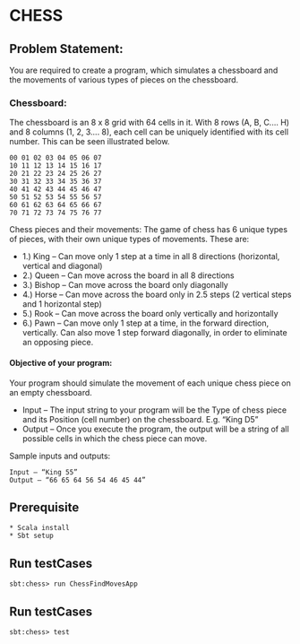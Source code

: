 # CHESS
## Problem Statement: 
You are required to create a program, which simulates a chessboard and the
movements of various types of pieces on the chessboard.

### Chessboard:
The chessboard is an 8 x 8 grid with 64 cells in it.
With 8 rows (A, B, C.... H) and 8 columns (1, 2, 3.... 8), each cell can be uniquely identified with its cell number. 
This can be seen illustrated below.
```
00 01 02 03 04 05 06 07
10 11 12 13 14 15 16 17
20 21 22 23 24 25 26 27
30 31 32 33 34 35 36 37
40 41 42 43 44 45 46 47
50 51 52 53 54 55 56 57
60 61 62 63 64 65 66 67
70 71 72 73 74 75 76 77
```

Chess pieces and their movements:
The game of chess has 6 unique types of pieces, with their own unique types of movements. These are:
* 1.) King – Can move only 1 step at a time in all 8 directions (horizontal, vertical
and diagonal)
* 2.) Queen – Can move across the board in all 8 directions
* 3.) Bishop – Can move across the board only diagonally
* 4.) Horse – Can move across the board only in 2.5 steps (2 vertical steps and 1
horizontal step)
* 5.) Rook – Can move across the board only vertically and horizontally
* 6.) Pawn – Can move only 1 step at a time, in the forward direction, vertically. Can also move 1 step forward diagonally, in order to eliminate an opposing piece.


#### Objective of your program:

Your program should simulate the movement of each unique chess piece on an empty chessboard.
* Input – The input string to your program will be the Type of chess piece and
its Position (cell number) on the chessboard. E.g. “King D5”
* Output – Once you execute the program, the output will be a string of all
possible cells in which the chess piece can move.

Sample inputs and outputs:

```
Input – “King 55”
Output – “66 65 64 56 54 46 45 44”
```

## Prerequisite
    * Scala install
    * Sbt setup 

## Run testCases
    sbt:chess> run ChessFindMovesApp

## Run testCases
    sbt:chess> test